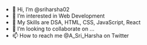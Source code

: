 - 👋 Hi, I’m @sriharsha02
- 👀 I’m interested in Web Development
- 🌱 My Skills are DSA, HTML, CSS, JavaScript, React
- 💞️ I’m looking to collaborate on ...
- 📫 How to reach me @A_Sri_Harsha on Twitter

<!---
sriharsha02/sriharsha02 is a ✨ special ✨ repository because its `README.md` (this file) appears on your GitHub profile.
You can click the Preview link to take a look at your changes.
--->

